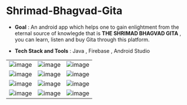 # Shrimad-Bhagvad-Gita

- **Goal** : An android app which helps one to gain enlightment from the eternal source of knowlegde that is  **THE SHRIMAD BHAGVAD GITA** , you can learn, listen and buy Gita through this platform.

- **Tech Stack and Tools** : Java , Firebase , Android Studio 



|       |  |      |
| :---        |    :----:   |          ---: |
| ![image](https://user-images.githubusercontent.com/82377810/197323719-2842b30a-a733-4408-bdec-41a78fbff705.png)   | ![image](https://user-images.githubusercontent.com/82377810/197323737-d861a715-6177-4700-b8fb-6af64752edbc.png)      | ![image](https://user-images.githubusercontent.com/82377810/197323745-f5ace789-3d8e-4c87-ac65-7356a676440c.png)   |
| ![image](https://user-images.githubusercontent.com/82377810/197323763-0a49ecea-157e-4d8b-ab40-80cd650f6a5a.png)   | ![image](https://user-images.githubusercontent.com/82377810/197323769-26a96b33-5db5-413a-b543-082b8fad74ab.png)        | ![image](https://user-images.githubusercontent.com/82377810/197323778-22626338-6c6b-4e12-b34f-77882ebcb442.png)      |
| ![image](https://user-images.githubusercontent.com/82377810/197323801-199b9629-ff07-4595-8c0e-0e41213ba12d.png)     | ![image](https://user-images.githubusercontent.com/82377810/197323808-ee11a2ef-94eb-454d-a273-79929b343a84.png)       | ![image](https://user-images.githubusercontent.com/82377810/197323824-b5f43708-8594-478b-b980-f60d8df79d88.png)   |
| ![image](https://user-images.githubusercontent.com/82377810/197323860-3bc3e99b-6818-4ad5-bf2b-7d2798b518f1.png)   | ![image](https://user-images.githubusercontent.com/82377810/197323881-88178bc0-b005-464b-bf82-b0de4dec294e.png)        | ![image](https://user-images.githubusercontent.com/82377810/197323916-8fb9bbc1-17bd-40e0-b1a8-19a1d74dfb87.png)      |











































